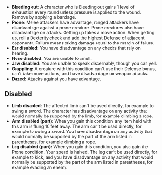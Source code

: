 - **Bleeding out**: A character who is Bleeding out gains 1 level of exhaustion every round unless pressure is applied to the wound. Remove by applying a bandage.
- **Prone**: Melee attackers have advantage, ranged attackers have disadvantage against a prone creature. Prone creatures also have disadvantage on attacks. Getting up takes a move action. When getting up, roll a Dexterity check and add the highest Defense of adjacent opponents. Failure means taking damage equal to the margin of failure.
- **Ear disabled:** You have disadvantage on any checks that rely on hearing.
- **Nose disabled**: You are unable to smell.
- **Jaw disabled**: You are unable to speak discernably, though you can yell.
- **Grappling:** A creature with this condition can't use their Defense bonus, can’t take move actions, and have disadvantage on weapon attacks.
- **Dazed:** Attacks against you have advantage.

## Disabled

- **Limb disabled**: The affected limb can't be used directly, for example to swing a sword. The character has disadvantage on any activity that would normally be supported by the limb, for example climbing a rope.
- **Arm disabled (part)**: When you gain this condition, any item held with this arm is flung 10 feet away. The arm can't be used directly, for example to swing a sword. You have disadvantage on any activity that would normally be supported by the part of the arm listed in parentheses, for example climbing a rope.
- **Leg disabled (part):** When you gain this condition, you also gain the Prone condition. Your speed is halved. The leg can’t be used directly, for example to kick, and you have disadvantage on any activity that would normally be supported by the part of the arm listed in parentheses, for example evading an enemy.